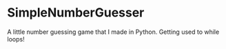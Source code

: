 # SimpleNumberGuesser
A little number guessing game that I made in Python. Getting used to while loops!
